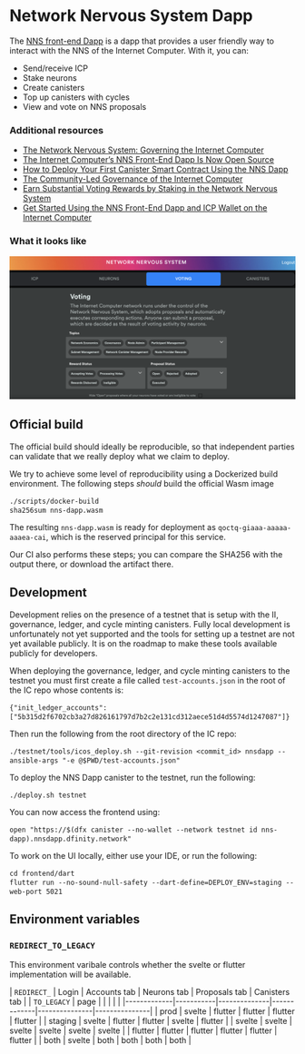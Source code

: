 # Network Nervous System Dapp

The [NNS front-end Dapp](https://nns.ic0.app/) is a dapp that provides a user friendly way to interact with the NNS of the Internet Computer. With it, you can:

* Send/receive ICP
* Stake neurons
* Create canisters
* Top up canisters with cycles
* View and vote on NNS proposals

### Additional resources
* [The Network Nervous System: Governing the Internet Computer](https://medium.com/dfinity/the-network-nervous-system-governing-the-internet-computer-1d176605d66a)
* [The Internet Computer’s NNS Front-End Dapp Is Now Open Source](https://medium.com/dfinity/the-internet-computers-nns-front-end-dapp-is-now-open-source-3925edc21c49)
* [How to Deploy Your First Canister Smart Contract Using the NNS Dapp](https://medium.com/dfinity/how-to-deploy-your-first-canister-using-the-nns-dapp-c8b75e01a05b)
* [The Community-Led Governance of the Internet Computer](https://medium.com/dfinity/the-community-led-governance-of-the-internet-computer-b863cd2975ba)
* [Earn Substantial Voting Rewards by Staking in the Network Nervous System](https://medium.com/dfinity/earn-substantial-voting-rewards-by-staking-in-the-network-nervous-system-7eb5cf988182)
* [Get Started Using the NNS Front-End Dapp and ICP Wallet on the Internet Computer](https://medium.com/dfinity/getting-started-on-the-internet-computers-network-nervous-system-app-wallet-61ecf111ea11)

### What it looks like 

![image](./nns-dapp-governance.png)



## Official build

The official build should ideally be reproducible, so that independent parties
can validate that we really deploy what we claim to deploy.

We try to achieve some level of reproducibility using a Dockerized build
environment. The following steps _should_ build the official Wasm image

    ./scripts/docker-build
    sha256sum nns-dapp.wasm

The resulting `nns-dapp.wasm` is ready for deployment as
`qoctq-giaaa-aaaaa-aaaea-cai`, which is the reserved principal for this service.

Our CI also performs these steps; you can compare the SHA256 with the output there, or download the artifact there.

## Development

Development relies on the presence of a testnet that is setup with the II, governance, ledger, and cycle minting canisters. Fully local development is unfortunately not yet supported and the tools for setting up a testnet are not yet available publicly. It is on the roadmap to make these tools available publicly for developers.

When deploying the governance, ledger, and cycle minting canisters to the testnet you must first create a file called `test-accounts.json` in the root of the IC repo whose contents is:

    {"init_ledger_accounts":["5b315d2f6702cb3a27d826161797d7b2c2e131cd312aece51d4d5574d1247087"]}

Then run the following from the root directory of the IC repo:

    ./testnet/tools/icos_deploy.sh --git-revision <commit_id> nnsdapp --ansible-args "-e @$PWD/test-accounts.json"

To deploy the NNS Dapp canister to the testnet, run the following:

    ./deploy.sh testnet

You can now access the frontend using:

    open "https://$(dfx canister --no-wallet --network testnet id nns-dapp).nnsdapp.dfinity.network"

To work on the UI locally, either use your IDE, or run the following:

    cd frontend/dart
    flutter run --no-sound-null-safety --dart-define=DEPLOY_ENV=staging --web-port 5021

## Environment variables

### `REDIRECT_TO_LEGACY`

This environment varibale controls whether the svelte or flutter implementation will be available.

| `REDIRECT_` | Login     | Accounts tab | Neurons tab | Proposals tab | Canisters tab |
| `TO_LEGACY` | page      |              |             |               |               |
|-------------|-----------|--------------|-------------|---------------|---------------|
| prod        | svelte    | flutter      | flutter     | flutter       | flutter       |
| staging     | svelte    | flutter      | flutter     | svelte        | flutter       |
| svelte      | svelte    | svelte       | svelte      | svelte        | svelte        |
| flutter     | flutter   | flutter      | flutter     | flutter       | flutter       |
| both        | svelte    | both         | both        | both          | both          |
